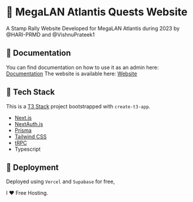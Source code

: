 # 🔱 MegaLAN Atlantis Quests Website

A Stamp Rally Website Developed for MegaLAN Atlantis during 2023 by @HARI-PRMD and @VishnuPrateek1

## 🐬 Documentation

You can find documentation on how to use it as an admin here: [Documentation](https://confirmed-smoke-6f8.notion.site/Megalan-Quests-User-Guide-f6784968de434e87aa44e4df6624fab7)
The website is available here: [Website](https://megalan-atlantis-quests.vercel.app/)

## 🦑 Tech Stack

This is a [T3 Stack](https://create.t3.gg/) project bootstrapped with `create-t3-app`.

- [Next.js](https://nextjs.org)
- [NextAuth.js](https://next-auth.js.org)
- [Prisma](https://prisma.io)
- [Tailwind CSS](https://tailwindcss.com)
- [tRPC](https://trpc.io)
- Typescript

## 🌊 Deployment

Deployed using `Vercel` and `Supabase` for free, 

I ❤️ Free Hosting.
